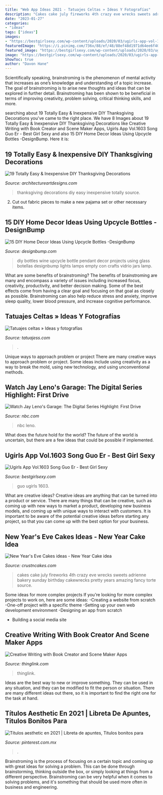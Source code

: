 ```yaml
---
title: "Web App Ideas 2021 - Tatuajes Celtas » Ideas Y Fotografías"
description: "Cakes cake july fireworks 4th crazy eve wrecks sweets adrienne bakery sunday birthday cakewrecks pretty years amazing fancy torte source"
date: "2023-01-27"
categories:
- "ideas"
tags: ["ideas"]
images:
- "https://bestgirlsexy.com/wp-content/uploads/2020/03/ugirls-app-vol-1603-song-guo-er_5e750f4b956cf.jpeg?x55522&amp;is-pending-load=1"
featuredImage: "https://i.pinimg.com/736x/88/ef/48/88ef48d1971d64ee6f404d0307185879.jpg"
featured_image: "https://bestgirlsexy.com/wp-content/uploads/2020/03/ugirls-app-vol-1603-song-guo-er_5e750f4b956cf.jpeg?x55522&amp;is-pending-load=1"
image: "https://bestgirlsexy.com/wp-content/uploads/2020/03/ugirls-app-vol-1603-song-guo-er_5e750f4b956cf.jpeg?x55522&amp;is-pending-load=1"
ShowToc: true
author: "Davon Hane"
---
```



Scientifically speaking, brainstroming is the phenomenon of mental activity that increases as one’s knowledge and understanding of a topic increase. The goal of brainstroming is to arise new thoughts and ideas that can be explored in further detail. Brainstroming has been shown to be beneficial in terms of improving creativity, problem solving, critical thinking skills, and more.

	

		
searching about 19 Totally Easy &amp; Inexpensive DIY Thanksgiving Decorations you've came to the right place. We have 8 Images about 19 Totally Easy &amp; Inexpensive DIY Thanksgiving Decorations like Creative Writing with Book Creator and Scene Maker Apps, Ugirls App Vol.1603 Song Guo Er - Best Girl Sexy and also 15 DIY Home Decor Ideas Using Upcycle Bottles -DesignBump. Here it is:
		
    
## 19 Totally Easy &amp; Inexpensive DIY Thanksgiving Decorations

<img loading=lazy src="https://www.architectureartdesigns.com/wp-content/uploads/2015/10/1553.jpg" onerror="this.onerror=null;this.src='https://tse4.mm.bing.net/th?id=OIP.n3CemymEjIVnTXc1ALT0RwHaJ4&amp;pid=15.1';" alt="19 Totally Easy &amp; Inexpensive DIY Thanksgiving Decorations">

_Source: architectureartdesigns.com_

>thanksgiving decorations diy easy inexpensive totally source. 

	

2. Cut out fabric pieces to make a new pajama set or other necessary items.

    
## 15 DIY Home Decor Ideas Using Upcycle Bottles -DesignBump

<img loading=lazy src="https://cdn.designbump.com/wp-content/uploads/2015/12/DIY-Home-Decor-Ideas-with-Upcycle-Bottles-8.jpg" onerror="this.onerror=null;this.src='https://tse1.mm.bing.net/th?id=OIP.YvTUVF4Nocd-AHmKjdqSqAHaOs&amp;pid=15.1';" alt="15 DIY Home Decor Ideas Using Upcycle Bottles -DesignBump">

_Source: designbump.com_

>diy bottles wine upcycle bottle pendant decor projects using glass botellas designbump lights lamps empty con crafts vidrio jars lamp. 

	

What are some benefits of brainstroming?
The benefits of brainstroming are many and encompass a variety of issues including increased focus, creativity, productivity, and better decision making. Some of the best effects come from having a clear goal and focusing on that goal as closely as possible. Brainstroming can also help reduce stress and anxiety, improve sleep quality, lower blood pressure, and increase cognitive performance.

    
## Tatuajes Celtas » Ideas Y Fotografías

<img loading=lazy src="https://tatuajess.com/wp-content/uploads/2016/02/tatuajes-celtas-4.jpg" onerror="this.onerror=null;this.src='https://tse1.mm.bing.net/th?id=OIP.yxrj1CYikKMhq-iYaQPq_gHaKY&amp;pid=15.1';" alt="Tatuajes celtas » Ideas y fotografías">

_Source: tatuajess.com_

>. 

	

Unique ways to approach problem or project
There are many creative ways to approach problem or project. Some ideas include using creativity as a way to break the mold, using new technology, and using unconventional methods.

    
## Watch Jay Leno&#039;s Garage: The Digital Series Highlight: First Drive

<img loading=lazy src="https://img.nbc.com/sites/nbcunbc/files/images/2021/4/26/8810bd67-ec03-3ad4-b1e7-83cb9196af94.jpg" onerror="this.onerror=null;this.src='https://tse3.mm.bing.net/th?id=OIP.mb8aN-LZh1qCaUq9YT5GaQHaEK&amp;pid=15.1';" alt="Watch Jay Leno&#039;s Garage: The Digital Series Highlight: First Drive">

_Source: nbc.com_

>nbc leno. 

	

What does the future hold for the world?
The future of the world is uncertain, but there are a few ideas that could be possible if implemented.

    
## Ugirls App Vol.1603 Song Guo Er - Best Girl Sexy

<img loading=lazy src="https://bestgirlsexy.com/wp-content/uploads/2020/03/ugirls-app-vol-1603-song-guo-er_5e750f4b956cf.jpeg?x55522&amp;is-pending-load=1" onerror="this.onerror=null;this.src='https://tse3.mm.bing.net/th?id=OIP.Wm0l_qbniRnDWs-43he6vAHaMW&amp;pid=15.1';" alt="Ugirls App Vol.1603 Song Guo Er - Best Girl Sexy">

_Source: bestgirlsexy.com_

>guo ugirls 1603. 

	

What are creative ideas?
Creative ideas are anything that can be turned into a product or service. There are many things that can be creative, such as coming up with new ways to market a product, developing new business models, and coming up with unique ways to interact with customers. It is important to be aware of the potential creative ideas before starting any project, so that you can come up with the best option for your business.

    
## New Year&#039;s Eve Cakes Ideas - New Year Cake Idea

<img loading=lazy src="https://www.crustncakes.com/blog/wp-content/uploads/2019/12/1b8cedc5d46e9f3874f507f695809843.jpg" onerror="this.onerror=null;this.src='https://tse2.mm.bing.net/th?id=OIP.V9-2K9k-HYSKZFv4Fuh4YgAAAA&amp;pid=15.1';" alt="New Year&#039;s Eve Cakes ideas - New Year Cake idea">

_Source: crustncakes.com_

>cakes cake july fireworks 4th crazy eve wrecks sweets adrienne bakery sunday birthday cakewrecks pretty years amazing fancy torte source. 

	

Some ideas for more complex projects
If you're looking for more complex projects to work on, here are some ideas: 
-Creating a website from scratch 
-One-off project with a specific theme 
-Setting up your own web development environment 
-Designing an app from scratch 
- Building a social media site

    
## Creative Writing With Book Creator And Scene Maker Apps

<img loading=lazy src="http://cdn.thinglink.me/api/image/590987194932396034/1024/10/scaletowidth/0/0/1/1/false/true?wait=true" onerror="this.onerror=null;this.src='https://tse1.mm.bing.net/th?id=OIP.DTaJWvrcE-WVUg1T_7nayQHaLH&amp;pid=15.1';" alt="Creative Writing with Book Creator and Scene Maker Apps">

_Source: thinglink.com_

>thinglink. 

	

Ideas are the best way to new or improve something. They can be used in any situation, and they can be modified to fit the person or situation. There are many different ideas out there, so it is important to find the right one for the task at hand.

    
## Títulos Aesthetic En 2021 | Libreta De Apuntes, Titulos Bonitos Para

<img loading=lazy src="https://i.pinimg.com/736x/88/ef/48/88ef48d1971d64ee6f404d0307185879.jpg" onerror="this.onerror=null;this.src='https://tse1.mm.bing.net/th?id=OIP.gqyHTcTgwR1h0OyUbrIe8QHaKI&amp;pid=15.1';" alt="Títulos aesthetic en 2021 | Libreta de apuntes, Titulos bonitos para">

_Source: pinterest.com.mx_

>. 

	

Brainstroming is the process of focusing on a certain topic and coming up with great ideas for solving a problem. This can be done through brainstorming, thinking outside the box, or simply looking at things from a different perspective. Brainstroming can be very helpful when it comes to solving problems, and it's something that should be used more often in business and engineering.

